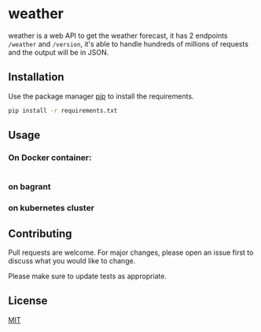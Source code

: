 # weather

 weather is a web API to get the weather forecast, it has 2 endpoints `/weather` and `/version`, it's able to handle hundreds of millions of requests and the output will be in JSON.


## Installation

Use the package manager [pip](https://pip.pypa.io/en/stable/) to install the requirements.

```bash
pip install -r requirements.txt
```

## Usage

### On Docker container:

```bash

```
### on bagrant




### on kubernetes cluster





## Contributing
Pull requests are welcome. For major changes, please open an issue first to discuss what you would like to change.

Please make sure to update tests as appropriate.

## License
[MIT](https://choosealicense.com/licenses/mit/)
